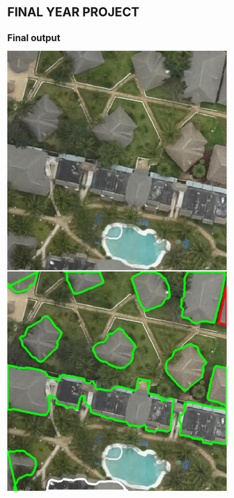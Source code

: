 # FINAL YEAR PROJECT

## Final output

![input image](./docs/input.jpg)
![output image](./docs/output.png)

